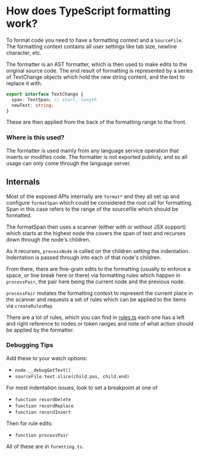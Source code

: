 # How does TypeScript formatting work?

To format code you need to have a formatting context and a `SourceFile`. The formatting context contains all user
settings like tab size, newline character, etc.

The formatter is an AST formatter, which is then used to make edits to the original source code. The end result of formatting is represented by a series of TextChange objects which hold the new string content, and the text
to replace it with.

```ts
export interface TextChange {
  span: TextSpan; // start, length
  newText: string;
}
```

These are then applied from the back of the formatting range to the front.

### Where is this used?

The formatter is used mainly from any language service operation that inserts or modifies code. The formatter is
not exported publicly, and so all usage can only come through the language server.

## Internals

Most of the exposed APIs internally are `format*` and they all set up and configure `formatSpan` which could be
considered the root call for formatting. Span in this case refers to the range of the sourcefile which should be
formatted.

The formatSpan then uses a scanner (either with or without JSX support) which starts at the highest node the
covers the span of text and recurses down through the node's children.

As it recurses, `processNode` is called on the children setting the indentation. Indentation is passed through into
each of that node's children.

From there, there are fine-grain edits to the formatting (usually to enforce a space, or line break here or there) via  formatting rules which happen in `processPair`, the pair here being the current node and the previous node. 

`processPair` mutates the formatting context to represent the current place in the scanner and requests a set of rules which can be applied to the items via `createRulesMap`.

There are a lot of rules, which you can find in [rules.ts](./rules.ts) each one has a left and right reference to
nodes or token ranges and note of what action should be applied by the formatter.


### Debugging Tips

Add these to your watch options:

-  `node.__debugGetText()`
- `sourceFile.text.slice(child.pos, child.end)`

For most indentation issues, look to set a breakpoint at one of

- `function recordDelete`
- `function recordReplace`
- `function recordInsert`

Then for rule edits:

- `function processPair`

All of these are in `formtting.ts`.
